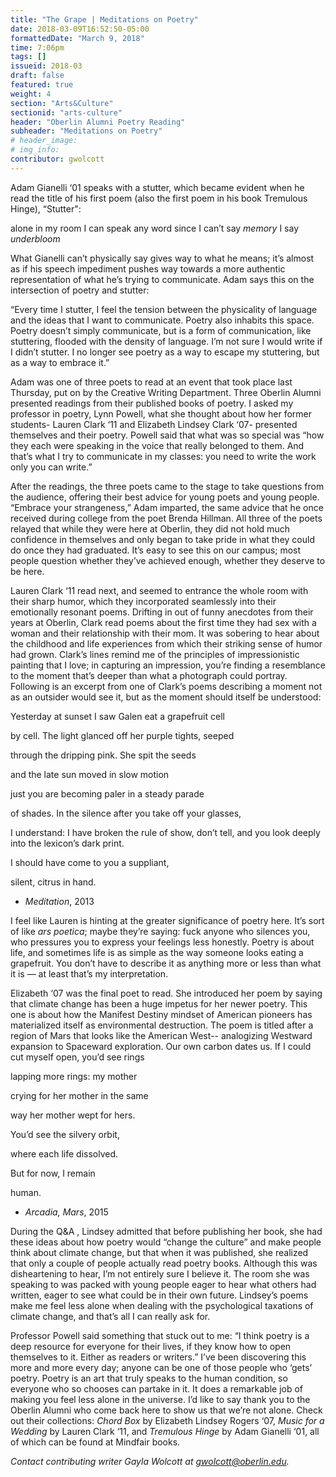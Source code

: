 ```yaml
---
title: "The Grape | Meditations on Poetry"
date: 2018-03-09T16:52:50-05:00
formattedDate: "March 9, 2018"
time: 7:06pm
tags: []
issueid: 2018-03
draft: false
featured: true
weight: 4 
section: "Arts&Culture"
sectionid: "arts-culture"
header: "Oberlin Alumni Poetry Reading"
subheader: "Meditations on Poetry"
# header_image: 
# img_info: 
contributor: gwolcott
---
```


Adam Gianelli ‘01 speaks with a stutter, which became evident when he read the title of his first poem (also the first poem in his book Tremulous Hinge), “Stutter":


alone in my room I can
speak any word
since I can’t say *memory* I say
*underbloom*

What Gianelli can’t physically say gives way to what he means; it’s almost as if his speech impediment pushes way towards a more authentic representation of what he’s trying to communicate. Adam says this on the intersection of poetry and stutter:

“Every time I stutter, I feel the tension between the physicality of language and the ideas that I want to communicate. Poetry also inhabits this space. Poetry doesn’t simply communicate, but is a form of communication, like stuttering, flooded with the density of language. I’m not sure I would write if I didn’t stutter. I no longer see poetry as a way to escape my stuttering, but as a way to embrace it.”

Adam was one of three poets to read at an event that took place last Thursday, put on by the Creative Writing Department. Three Oberlin Alumni presented readings from their published books of poetry. I asked my professor in poetry, Lynn Powell, what she thought about how her former students- Lauren Clark ‘11 and Elizabeth Lindsey Clark ‘07- presented themselves and their poetry. Powell said that what was so special was “how they each were speaking in the voice that really belonged to them. And that’s what I try to communicate in my classes: you need to write the work only you can write.”

After the readings, the three poets came to the stage to take questions from the audience, offering
their best advice for young poets and young people. “Embrace your strangeness,” Adam
imparted, the same advice that he once received during college from the poet Brenda Hillman.
All three of the poets relayed that while they were here at Oberlin, they did not hold much
confidence in themselves and only began to take pride in what they could do once they had
graduated. It’s easy to see this on our campus; most people question whether they’ve achieved
enough, whether they deserve to be here.

Lauren Clark ‘11 read next, and seemed to entrance the whole room with their sharp humor, which they incorporated seamlessly into their emotionally resonant poems. Drifting in out of funny anecdotes from their years at Oberlin, Clark read poems about the first time they had sex with a woman and their relationship with their mom. It was sobering to hear about the childhood and life experiences from which their striking sense of humor had grown. Clark’s lines remind me of the principles of impressionistic painting that I love; in capturing an impression, you’re finding a resemblance to the moment that’s deeper than what a photograph could portray. Following is an excerpt from one of Clark’s poems describing a moment not as an outsider would see it, but as the moment should itself be understood:


Yesterday at sunset I saw Galen eat a grapefruit cell

by cell. The light glanced off her purple tights, seeped

through the dripping pink. She spit the seeds

and the late sun moved in slow motion

just you are becoming paler in a steady parade

of shades. In the silence after you take off your glasses,

I understand: I have broken the rule of show, don’t tell,
and you look deeply into the lexicon’s dark print.

I should have come to you a suppliant,

silent, citrus in hand.

- *Meditation*, 2013

I feel like Lauren is hinting at the greater significance of poetry here. It’s sort of like *ars
poetica*; maybe they’re saying: fuck anyone who silences you, who pressures you to express your
feelings less honestly. Poetry is about life, and sometimes life is as simple as the way someone
looks eating a grapefruit. You don’t have to describe it as anything more or less than what it is
— at least that’s my interpretation.

Elizabeth ‘07 was the final poet to read. She introduced her poem by saying that climate change has been a huge impetus for her newer poetry. This one is about how the Manifest Destiny mindset of American pioneers has materialized itself as environmental destruction. The poem is titled after a region of Mars that looks like the American West-- analogizing Westward expansion to Spaceward exploration. Our own carbon dates us. If I could cut myself open, you’d see rings

lapping more rings: my mother

crying for her mother in the same

way her mother wept for hers.

You’d see the silvery orbit,

where each life dissolved.

But for now, I remain

human.

- *Arcadia, Mars*, 2015

During the Q&amp;A , Lindsey admitted that before publishing her book, she had these ideas about how poetry would “change the culture” and make people think about climate change, but that when it was published, she realized that only a couple of people actually read poetry books. Although this was disheartening to hear, I’m not entirely sure I believe it. The room she was speaking to was packed with young people eager to hear what others had written, eager to see what could be in their own future. Lindsey’s poems make me feel less alone when dealing with the psychological taxations of climate change, and that’s all I can really ask for.

Professor Powell said something that stuck out to me: “I think poetry is a deep resource for everyone for their lives, if they know how to open themselves to it. Either as readers or writers.” I’ve been discovering this more and more every day; anyone can be one of those people who ‘gets’ poetry. Poetry is an art that truly speaks to the human condition, so everyone who so chooses can partake in it. It does a remarkable job of making you feel less alone in the universe. I’d like to say thank you to the Oberlin Alumni who come back here to show us that we’re not alone. Check out their collections: *Chord Box* by Elizabeth Lindsey Rogers ‘07, *Music for a Wedding* by Lauren Clark ‘11, and *Tremulous Hinge* by Adam Gianelli ‘01, all of which can be found at Mindfair books.

*Contact contributing writer Gayla Wolcott at gwolcott@oberlin.edu.*
